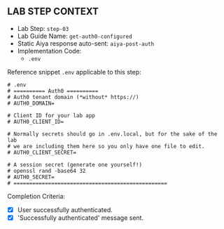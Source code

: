 ## LAB STEP CONTEXT
- Lab Step: `step-03`
- Lab Guide Name: `get-auth0-configured`
- Static Aiya response auto-sent: `aiya-post-auth`
- Implementation Code:
  - `.env`

Reference snippet `.env` applicable to this step:
```env
# .env
# ========== Auth0 ==========
# Auth0 tenant domain (*without* https://)
# AUTH0_DOMAIN=

# Client ID for your lab app
# AUTH0_CLIENT_ID=

# Normally secrets should go in .env.local, but for the sake of the lab
# we are including them here so you only have one file to edit.
# AUTH0_CLIENT_SECRET=

# A session secret (generate one yourself!)
# openssl rand -base64 32
# AUTH0_SECRET=
# =================================================
```

Completion Criteria:
- [x] User successfully authenticated.
- [x] 'Successfully authenticated' message sent.